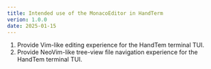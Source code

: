 ```yaml
---
title: Intended use of the MonacoEditor in HandTerm
verion: 1.0.0
date: 2025-01-15
---
```


1. Provide Vim-like editing experience for the HandTem terminal TUI.
2. Provide NeoVim-like tree-view file navigation experience for the HandTem terminal TUI.
